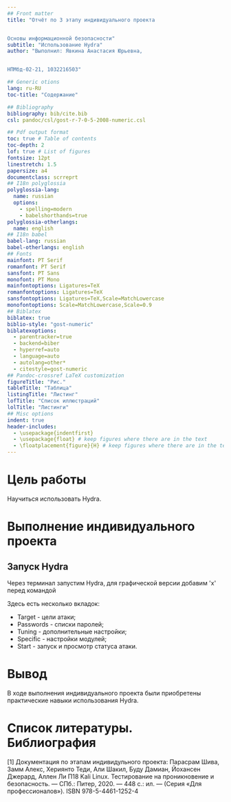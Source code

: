 ```yaml
---
## Front matter
title: "Отчёт по 3 этапу индивидуального проекта


Основы информационной безопасности"
subtitle: "Использование Hydra"
author: "Выполнил: Явкина Анастасия Юрьевна, 


НПМбд-02-21, 1032216503"

## Generic otions
lang: ru-RU
toc-title: "Содержание"

## Bibliography
bibliography: bib/cite.bib
csl: pandoc/csl/gost-r-7-0-5-2008-numeric.csl

## Pdf output format
toc: true # Table of contents
toc-depth: 2
lof: true # List of figures
fontsize: 12pt
linestretch: 1.5
papersize: a4
documentclass: scrreprt
## I18n polyglossia
polyglossia-lang:
  name: russian
  options:
	- spelling=modern
	- babelshorthands=true
polyglossia-otherlangs:
  name: english
## I18n babel
babel-lang: russian
babel-otherlangs: english
## Fonts
mainfont: PT Serif
romanfont: PT Serif
sansfont: PT Sans
monofont: PT Mono
mainfontoptions: Ligatures=TeX
romanfontoptions: Ligatures=TeX
sansfontoptions: Ligatures=TeX,Scale=MatchLowercase
monofontoptions: Scale=MatchLowercase,Scale=0.9
## Biblatex
biblatex: true
biblio-style: "gost-numeric"
biblatexoptions:
  - parentracker=true
  - backend=biber
  - hyperref=auto
  - language=auto
  - autolang=other*
  - citestyle=gost-numeric
## Pandoc-crossref LaTeX customization
figureTitle: "Рис."
tableTitle: "Таблица"
listingTitle: "Листинг"
lofTitle: "Список иллюстраций"
lolTitle: "Листинги"
## Misc options
indent: true
header-includes:
  - \usepackage{indentfirst}
  - \usepackage{float} # keep figures where there are in the text
  - \floatplacement{figure}{H} # keep figures where there are in the text
---
```


# Цель работы

Научиться использовать Hydra.


# Выполнение индивидуального проекта

## Запуск Hydra

Через терминал запустим Hydra, для графической версии добавим 'x' перед командой


Здесь есть несколько вкладок:

- Target - цели атаки;
- Passwords - списки паролей;
- Tuning - дополнительные настройки;
- Specific - настройки модулей;
- Start - запуск и просмотр статуса атаки.

# Вывод

В ходе выполнения индивидуального проекта были приобретены практические навыки использования Hydra.

# Список литературы. Библиография

[1] Документация по этапам индивидульного проекта:  Парасрам Шива, Замм Алекс, Хериянто Теди, Али Шакил, Буду Дамиан, 
Йохансен Джерард, Аллен Ли П18 Kali Linux. Тестирование на проникновение и безопасность. — СПб.: Питер, 2020. — 448 с.: 
ил. — (Серия «Для профессионалов»). ISBN 978-5-4461-1252-4
